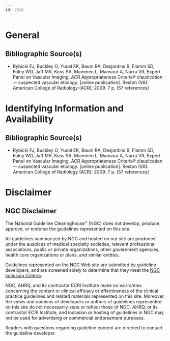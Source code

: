 ```yaml
---
id: 7810
---
```


# General

## Bibliographic Source(s)

- Rybicki FJ, Buckley O, Yucel EK, Baum RA, Desjardins B, Flamm SD, Foley WD, Jaff MR, Koss SA, Mammen L, Mansour A, Narra VR, Expert Panel on Vascular Imaging. ACR Appropriateness Criteria® claudication -- suspected vascular etiology. [online publication]. Reston (VA): American College of Radiology (ACR); 2009. 7 p. [57 references]

# Identifying Information and Availability

## Bibliographic Source(s)

- Rybicki FJ, Buckley O, Yucel EK, Baum RA, Desjardins B, Flamm SD, Foley WD, Jaff MR, Koss SA, Mammen L, Mansour A, Narra VR, Expert Panel on Vascular Imaging. ACR Appropriateness Criteria® claudication -- suspected vascular etiology. [online publication]. Reston (VA): American College of Radiology (ACR); 2009. 7 p. [57 references]

# Disclaimer

## NGC Disclaimer

The National Guideline Clearinghouse™ (NGC) does not develop, produce, approve, or endorse the guidelines represented on this site.

All guidelines summarized by NGC and hosted on our site are produced under the auspices of medical specialty societies, relevant professional associations, public or private organizations, other government agencies, health care organizations or plans, and similar entities.

Guidelines represented on the NGC Web site are submitted by guideline developers, and are screened solely to determine that they meet the [NGC Inclusion Criteria](/help-and-about/summaries/inclusion-criteria).

NGC, AHRQ, and its contractor ECRI Institute make no warranties concerning the content or clinical efficacy or effectiveness of the clinical practice guidelines and related materials represented on this site. Moreover, the views and opinions of developers or authors of guidelines represented on this site do not necessarily state or reflect those of NGC, AHRQ, or its contractor ECRI Institute, and inclusion or hosting of guidelines in NGC may not be used for advertising or commercial endorsement purposes.

Readers with questions regarding guideline content are directed to contact the guideline developer.

